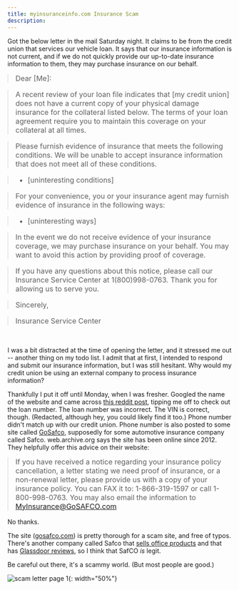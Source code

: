 ```yaml
---
title: myinsuranceinfo.com Insurance Scam
description:
---
```


<style>
blockquote {font-size:16px; margin: 0px}
blockquote p {margin-top: 0px; }
</style>

Got the below letter in the mail Saturday night. It claims to be from the credit union that services our vehicle loan. It says that our insurance information is not current, and if we do not quickly provide our up-to-date insurance information to them, they may purchase insurance on our behalf. 

> Dear [Me]:

> A recent review of your loan file indicates that [my credit union] does not have a current copy of your physical damage insurance for the collateral listed below. The terms of your loan agreement require you to maintain this coverage on your collateral at all times.

> Please furnish evidence of insurance that meets the following conditions. We will be unable to accept insurance information that does not meet all of these conditions.

> * [uninteresting conditions]

> For your convenience, you or your insurance agent may furnish evidence of insurance in the following ways:

> * [uninteresting ways]

> In the event we do not receive evidence of your insurance coverage, we may purchase insurance on your behalf. You may want to avoid this action by providing proof of coverage.

> If you have any questions about this notice, please call our Insurance Service Center at 1(800)998-0763. Thank you for allowing us to serve you.

> Sincerely,

> Insurance Service Center

<br/>

I was a bit distracted at the time of opening the letter, and it stressed me out -- another thing on my todo list. I admit that at first, I intended to respond and submit our
insurance information, but I was still hesitant. Why would my credit union be using an external company to process insurance information?

Thankfully I put it off until Monday, when I was fresher. Googled the name of the website and came
across [this reddit post](https://www.reddit.com/r/Insurance/comments/6vkatb/myinsuranceinfocom/), tipping me off to check out the loan number. The loan number was incorrect. The VIN is correct, though. (Redacted, although hey, you could likely find it too.) Phone number didn't match up with our credit union. Phone number is also posted to some site called [GoSafco](http://www.gosafco.com/customers/automobile-insurance/), supposedly for some automotive insurance company called Safco. web.archive.org says the site has been online since 2012. They helpfully offer this advice on their website:

> If you have received a notice regarding your insurance policy cancellation, a letter stating we need proof of insurance, or a non-renewal letter, please provide us with a copy of your insurance policy. You can FAX it to: 1-866-319-1597 or call 1-800-998-0763.  You may also email the information to MyInsurance@GoSAFCO.com

No thanks.

The site ([gosafco.com](gosafco.com)) is pretty thorough for a scam site, and free of typos. There's another company called Safco that [sells office products](http://www.safcoproducts.com/) and that has [Glassdoor reviews](https://www.glassdoor.com/Overview/Working-at-SAFCo-EI_IE691184.11,16.htm), so I think that SafCO _is_ legit.

Be careful out there, it's a scammy world. (But most people are good.)

![scam letter page 1](/assets/img/myinsuranceinfo-scam-letter.png){: width="50%"}

